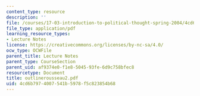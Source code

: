 ```yaml
---
content_type: resource
description: ''
file: /courses/17-03-introduction-to-political-thought-spring-2004/4cd6b7974007541b5978f5c823854b68_outlinerousseau2.pdf
file_type: application/pdf
learning_resource_types:
- Lecture Notes
license: https://creativecommons.org/licenses/by-nc-sa/4.0/
ocw_type: OCWFile
parent_title: Lecture Notes
parent_type: CourseSection
parent_uid: af9374e0-f1e8-5045-93fe-6d9c758bfec8
resourcetype: Document
title: outlinerousseau2.pdf
uid: 4cd6b797-4007-541b-5978-f5c823854b68
---
```

